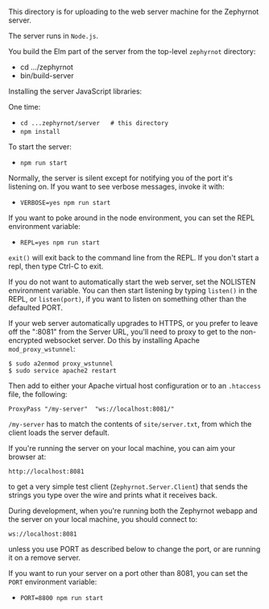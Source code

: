This directory is for uploading to the web server machine for the Zephyrnot server.

The server runs in `Node.js`.

You build the Elm part of the server from the top-level `zephyrnot` directory:

* cd .../zephyrnot
* bin/build-server

Installing the server JavaScript libraries:

One time:

* `cd ...zephyrnot/server   # this directory`
* `npm install`

To start the server:

* `npm run start`

Normally, the server is silent except for notifying you of the port it's listening on. If you want to see verbose messages, invoke it with:

* `VERBOSE=yes npm run start`

If you want to poke around in the node environment, you can set the REPL environment variable:

* `REPL=yes npm run start`

`exit()` will exit back to the command line from the REPL. If you don't start a repl, then type Ctrl-C to exit.

If you do not want to automatically start the web server, set the NOLISTEN environment variable. You can then start listening by typing `listen()` in the REPL, or `listen(port)`, if you want to listen on something other than the defaulted PORT.

If your web server automatically upgrades to HTTPS, or you prefer to leave off the ":8081" from the Server URL, you'll need to proxy to get to the non-encrypted websocket server. Do this by installing Apache `mod_proxy_wstunnel`:

    $ sudo a2enmod proxy_wstunnel
    $ sudo service apache2 restart

Then add to either your Apache virtual host configuration or to an `.htaccess` file, the following:

    ProxyPass "/my-server"  "ws://localhost:8081/"
    
`/my-server` has to match the contents of `site/server.txt`, from which the client loads the server default.

If you're running the server on your local machine, you can aim your browser at:

    http://localhost:8081
    
to get a very simple test client (`Zephyrnot.Server.Client`) that sends the strings you type over the wire and prints what it receives back.

During development, when you're running both the Zephyrnot webapp and the server on your local machine, you should connect to:

    ws://localhost:8081
    
unless you use PORT as described below to change the port, or are running it on a remove server.

If you want to run your server on a port other than 8081, you can set the `PORT` environment variable:

* `PORT=8800 npm run start`
